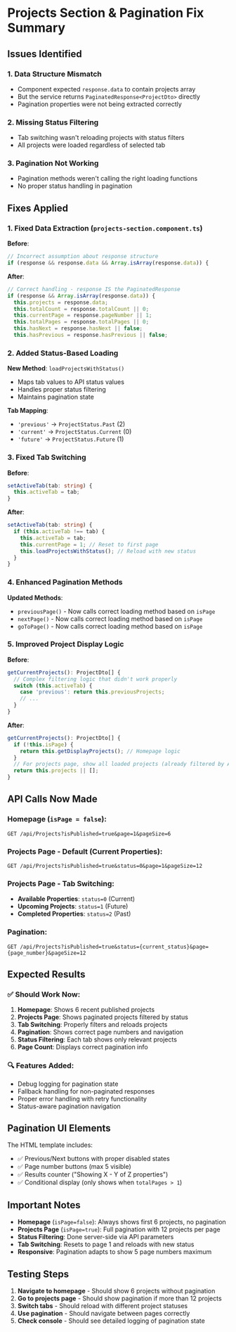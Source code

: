 # Projects Section & Pagination Fix Summary

## Issues Identified

### 1. **Data Structure Mismatch**
- Component expected `response.data` to contain projects array
- But the service returns `PaginatedResponse<ProjectDto>` directly
- Pagination properties were not being extracted correctly

### 2. **Missing Status Filtering**
- Tab switching wasn't reloading projects with status filters
- All projects were loaded regardless of selected tab

### 3. **Pagination Not Working**
- Pagination methods weren't calling the right loading functions
- No proper status handling in pagination

## Fixes Applied

### 1. **Fixed Data Extraction (`projects-section.component.ts`)**

**Before**:
```typescript
// Incorrect assumption about response structure
if (response && response.data && Array.isArray(response.data)) {
```

**After**:
```typescript
// Correct handling - response IS the PaginatedResponse
if (response && Array.isArray(response.data)) {
  this.projects = response.data;
  this.totalCount = response.totalCount || 0;
  this.currentPage = response.pageNumber || 1;
  this.totalPages = response.totalPages || 0;
  this.hasNext = response.hasNext || false;
  this.hasPrevious = response.hasPrevious || false;
```

### 2. **Added Status-Based Loading**

**New Method**: `loadProjectsWithStatus()`
- Maps tab values to API status values
- Handles proper status filtering
- Maintains pagination state

**Tab Mapping**:
- `'previous'` → `ProjectStatus.Past` (2)
- `'current'` → `ProjectStatus.Current` (0)  
- `'future'` → `ProjectStatus.Future` (1)

### 3. **Fixed Tab Switching**

**Before**:
```typescript
setActiveTab(tab: string) {
  this.activeTab = tab;
}
```

**After**:
```typescript
setActiveTab(tab: string) {
  if (this.activeTab !== tab) {
    this.activeTab = tab;
    this.currentPage = 1; // Reset to first page
    this.loadProjectsWithStatus(); // Reload with new status
  }
}
```

### 4. **Enhanced Pagination Methods**

**Updated Methods**:
- `previousPage()` - Now calls correct loading method based on `isPage`
- `nextPage()` - Now calls correct loading method based on `isPage`
- `goToPage()` - Now calls correct loading method based on `isPage`

### 5. **Improved Project Display Logic**

**Before**:
```typescript
getCurrentProjects(): ProjectDto[] {
  // Complex filtering logic that didn't work properly
  switch (this.activeTab) {
    case 'previous': return this.previousProjects;
    // ...
  }
}
```

**After**:
```typescript
getCurrentProjects(): ProjectDto[] {
  if (!this.isPage) {
    return this.getDisplayProjects(); // Homepage logic
  }
  // For projects page, show all loaded projects (already filtered by API)
  return this.projects || [];
}
```

## API Calls Now Made

### Homepage (`isPage = false`):
```
GET /api/Projects?isPublished=true&page=1&pageSize=6
```

### Projects Page - Default (Current Properties):
```
GET /api/Projects?isPublished=true&status=0&page=1&pageSize=12
```

### Projects Page - Tab Switching:
- **Available Properties**: `status=0` (Current)
- **Upcoming Projects**: `status=1` (Future)  
- **Completed Properties**: `status=2` (Past)

### Pagination:
```
GET /api/Projects?isPublished=true&status={current_status}&page={page_number}&pageSize=12
```

## Expected Results

### ✅ **Should Work Now**:
1. **Homepage**: Shows 6 recent published projects
2. **Projects Page**: Shows paginated projects filtered by status
3. **Tab Switching**: Properly filters and reloads projects
4. **Pagination**: Shows correct page numbers and navigation
5. **Status Filtering**: Each tab shows only relevant projects
6. **Page Count**: Displays correct pagination info

### 🔍 **Features Added**:
- Debug logging for pagination state
- Fallback handling for non-paginated responses
- Proper error handling with retry functionality
- Status-aware pagination navigation

## Pagination UI Elements

The HTML template includes:
- ✅ Previous/Next buttons with proper disabled states
- ✅ Page number buttons (max 5 visible)
- ✅ Results counter ("Showing X - Y of Z properties")
- ✅ Conditional display (only shows when `totalPages > 1`)

## Important Notes

- **Homepage** (`isPage=false`): Always shows first 6 projects, no pagination
- **Projects Page** (`isPage=true`): Full pagination with 12 projects per page
- **Status Filtering**: Done server-side via API parameters
- **Tab Switching**: Resets to page 1 and reloads with new status
- **Responsive**: Pagination adapts to show 5 page numbers maximum

## Testing Steps

1. **Navigate to homepage** - Should show 6 projects without pagination
2. **Go to projects page** - Should show pagination if more than 12 projects
3. **Switch tabs** - Should reload with different project statuses
4. **Use pagination** - Should navigate between pages correctly
5. **Check console** - Should see detailed logging of pagination state
